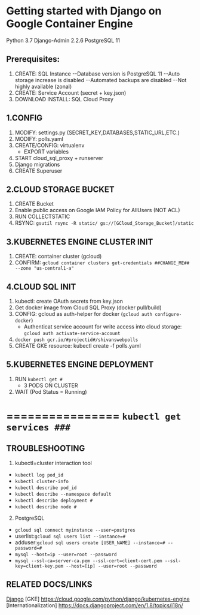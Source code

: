 # Getting started with Django on Google Container Engine

Python 3.7
Django-Admin 2.2.6
PostgreSQL 11

Prerequisites:
-------------------------
1. CREATE: SQL Instance 
    --Database version is PostgreSQL 11
    --Auto storage increase is disabled
    --Automated backups are disabled
    --Not highly available (zonal)
2. CREATE: Service Account (secret + key.json)
3. DOWNLOAD INSTALL: SQL Cloud Proxy

1.CONFIG
------------------
1. MODIFY: settings.py (SECRET_KEY,DATABASES,STATIC_URL,ETC.)
2. MODIFY: polls.yaml
3. CREATE/CONFIG: virtualenv
    - EXPORT variables
4. START cloud_sql_proxy + runserver
5. Django migrations
6. CREATE Superuser

2.CLOUD STORAGE BUCKET 
----------------------
1. CREATE Bucket
2. Enable public access on Google IAM Policy for AllUsers (NOT ACL)
3. RUN COLLECTSTATIC 
3. RSYNC: `gsutil rsync -R static/ gs://[GCloud_Storage_Bucket]/static`


3.KUBERNETES ENGINE CLUSTER INIT
-----------------------
1. CREATE: container cluster (gcloud)  
2. CONFIRM: `gcloud container clusters get-credentials ##CHANGE_ME## --zone "us-central1-a"`

4.CLOUD SQL INIT
------------------------
1. kubectl: create OAuth secrets from key.json
2. Get docker image from Cloud SQL Proxy  (docker pull/build)
3. CONFIG: gcloud as auth-helper for docker (`gcloud auth configure-docker`)
    - Authenticat service account for write access into cloud storage: `gcloud auth activate-service-account`
4. `docker push gcr.io/#projectid#/shivanswebpolls`
5. CREATE GKE resource: kubectl create -f polls.yaml

5.KUBERNETES ENGINE DEPLOYMENT
-----------------------------
1. RUN `kubectl get #`
    - 3 PODS ON CLUSTER
2. WAIT (Pod Status = Running)

================
`kubectl get services ###`
===============

TROUBLESHOOTING 
-------------------------
1. kubectl=cluster interaction tool
- `kubectl log pod_id`
- `kubectl cluster-info`
- `kubectl describe pod_id`
- `kubectl describe --namespace default`
- `kubectl describe deployment #`
- `kubectl describe node #`
2. PostgreSQL
- `gcloud sql connect myinstance --user=postgres`
-  userlist:`gcloud sql users list --instance=#`
-  adduser:`gcloud sql users create [USER_NAME] --instance=# --password=#`
-  `mysql --host=ip --user=root --password`
-  `mysql --ssl-ca=server-ca.pem --ssl-cert=client-cert.pem --ssl-key=client-key.pem --host=[ip] --user=root --password`

RELATED DOCS/LINKS
-----------------------------
[Django](https://www.djangoproject.com/) 
[GKE] https://cloud.google.com/python/django/kubernetes-engine
[Internationalization] https://docs.djangoproject.com/en/1.8/topics/i18n/

